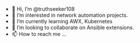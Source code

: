 - 👋 Hi, I’m @truthseeker108
- 👀 I’m interested in network automation projects.
- 🌱 I’m currently learning AWX, Kubernetes
- 💞️ I’m looking to collaborate on Ansible extensions.
- 📫 How to reach me ...

<!---
truthseeker108/truthseeker108 is a ✨ special ✨ repository because its `README.md` (this file) appears on your GitHub profile.
You can click the Preview link to take a look at your changes.
--->
